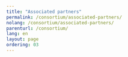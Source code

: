 ```yaml
---
title: "Associated partners"
permalink: /consortium/associated-partners/
nolang: /consortium/associated-partners/
parenturl: /consortium/
lang: en
layout: page
ordering: 03
---
```


<!-- content here will serve as an intro. Cfr. _layouts/consortium.html -->